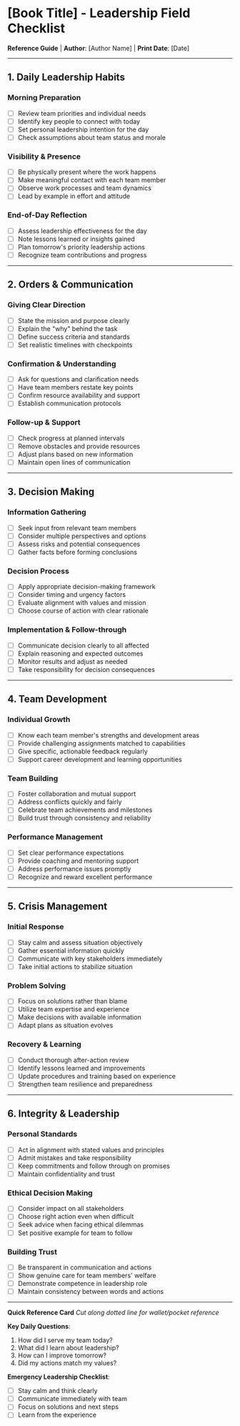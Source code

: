 # [Book Title] - Leadership Field Checklist
**Reference Guide** | **Author**: [Author Name] | **Print Date**: [Date]

---

## 1. Daily Leadership Habits

### Morning Preparation
- [ ] Review team priorities and individual needs
- [ ] Identify key people to connect with today
- [ ] Set personal leadership intention for the day
- [ ] Check assumptions about team status and morale

### Visibility & Presence
- [ ] Be physically present where the work happens
- [ ] Make meaningful contact with each team member
- [ ] Observe work processes and team dynamics
- [ ] Lead by example in effort and attitude

### End-of-Day Reflection
- [ ] Assess leadership effectiveness for the day
- [ ] Note lessons learned or insights gained
- [ ] Plan tomorrow's priority leadership actions
- [ ] Recognize team contributions and progress

---

## 2. Orders & Communication

### Giving Clear Direction
- [ ] State the mission and purpose clearly
- [ ] Explain the "why" behind the task
- [ ] Define success criteria and standards
- [ ] Set realistic timelines with checkpoints

### Confirmation & Understanding
- [ ] Ask for questions and clarification needs
- [ ] Have team members restate key points
- [ ] Confirm resource availability and support
- [ ] Establish communication protocols

### Follow-up & Support
- [ ] Check progress at planned intervals
- [ ] Remove obstacles and provide resources
- [ ] Adjust plans based on new information
- [ ] Maintain open lines of communication

---

## 3. Decision Making

### Information Gathering
- [ ] Seek input from relevant team members
- [ ] Consider multiple perspectives and options
- [ ] Assess risks and potential consequences
- [ ] Gather facts before forming conclusions

### Decision Process
- [ ] Apply appropriate decision-making framework
- [ ] Consider timing and urgency factors
- [ ] Evaluate alignment with values and mission
- [ ] Choose course of action with clear rationale

### Implementation & Follow-through
- [ ] Communicate decision clearly to all affected
- [ ] Explain reasoning and expected outcomes
- [ ] Monitor results and adjust as needed
- [ ] Take responsibility for decision consequences

---

## 4. Team Development

### Individual Growth
- [ ] Know each team member's strengths and development areas
- [ ] Provide challenging assignments matched to capabilities
- [ ] Give specific, actionable feedback regularly
- [ ] Support career development and learning opportunities

### Team Building
- [ ] Foster collaboration and mutual support
- [ ] Address conflicts quickly and fairly
- [ ] Celebrate team achievements and milestones
- [ ] Build trust through consistency and reliability

### Performance Management
- [ ] Set clear performance expectations
- [ ] Provide coaching and mentoring support
- [ ] Address performance issues promptly
- [ ] Recognize and reward excellent performance

---

## 5. Crisis Management

### Initial Response
- [ ] Stay calm and assess situation objectively
- [ ] Gather essential information quickly
- [ ] Communicate with key stakeholders immediately
- [ ] Take initial actions to stabilize situation

### Problem Solving
- [ ] Focus on solutions rather than blame
- [ ] Utilize team expertise and experience
- [ ] Make decisions with available information
- [ ] Adapt plans as situation evolves

### Recovery & Learning
- [ ] Conduct thorough after-action review
- [ ] Identify lessons learned and improvements
- [ ] Update procedures and training based on experience
- [ ] Strengthen team resilience and preparedness

---

## 6. Integrity & Leadership

### Personal Standards
- [ ] Act in alignment with stated values and principles
- [ ] Admit mistakes and take responsibility
- [ ] Keep commitments and follow through on promises
- [ ] Maintain confidentiality and trust

### Ethical Decision Making
- [ ] Consider impact on all stakeholders
- [ ] Choose right action even when difficult
- [ ] Seek advice when facing ethical dilemmas
- [ ] Set positive example for team to follow

### Building Trust
- [ ] Be transparent in communication and actions
- [ ] Show genuine care for team members' welfare
- [ ] Demonstrate competence in leadership role
- [ ] Maintain consistency between words and actions

---

**Quick Reference Card**
*Cut along dotted line for wallet/pocket reference*

**Key Daily Questions**:
1. How did I serve my team today?
2. What did I learn about leadership?
3. How can I improve tomorrow?
4. Did my actions match my values?

**Emergency Leadership Checklist**:
- [ ] Stay calm and think clearly
- [ ] Communicate immediately with team
- [ ] Focus on solutions and next steps
- [ ] Learn from the experience